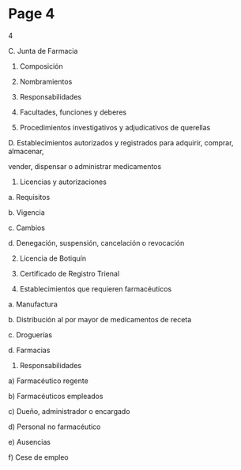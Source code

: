 # Page 4

4

C. Junta de Farmacia

1. Composición

2. Nombramientos

3. Responsabilidades

4. Facultades, funciones y deberes

5. Procedimientos investigativos y adjudicativos de querellas

D. Establecimientos autorizados y registrados para adquirir, comprar, almacenar,

vender, dispensar o administrar medicamentos

1. Licencias y autorizaciones

a. Requisitos

b. Vigencia

c. Cambios

d. Denegación, suspensión, cancelación o revocación

2. Licencia de Botiquín

3. Certificado de Registro Trienal

4. Establecimientos que requieren farmacéuticos

a. Manufactura

b. Distribución al por mayor de medicamentos de receta

c. Droguerías

d. Farmacias

1) Responsabilidades

a) Farmacéutico regente

b) Farmacéuticos empleados

c) Dueño, administrador o encargado

d) Personal no farmacéutico

e) Ausencias

f) Cese de empleo

